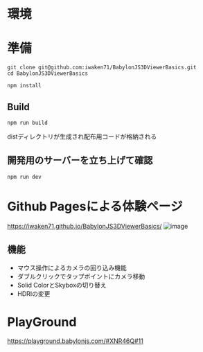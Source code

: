 # 環境

# 準備

```
git clone git@github.com:iwaken71/BabylonJS3DViewerBasics.git
cd BabylonJS3DViewerBasics
```

```
npm install
```

## Build
```
npm run build
```
distディレクトリが生成され配布用コードが格納される

## 開発用のサーバーを立ち上げて確認
```
npm run dev
```

# Github Pagesによる体験ページ
https://iwaken71.github.io/BabylonJS3DViewerBasics/ 
![image](https://user-images.githubusercontent.com/10010842/167035349-654aeeb2-ea5d-48c0-ac85-9cb7221cc439.png)

## 機能
- マウス操作によるカメラの回り込み機能
- ダブルクリックでタップポイントにカメラ移動
- Solid ColorとSkyboxの切り替え
- HDRIの変更

# PlayGround
https://playground.babylonjs.com/#XNR46Q#11


